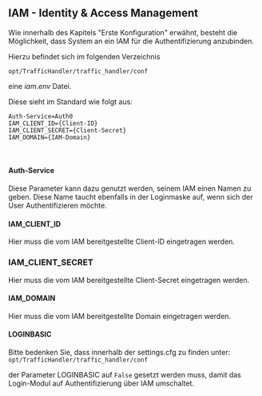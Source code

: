## IAM - Identity & Access Management

Wie innerhalb des Kapitels "Erste Konfiguration" erwähnt, besteht die Möglichkeit, dass System an ein IAM für die Authentifizierung anzubinden.

Hierzu befindet sich im folgenden Verzeichnis

`opt/TrafficHandler/traffic_handler/conf` 

eine _iam.env_ Datei.

Diese sieht im Standard wie folgt aus:

``` 
Auth-Service=Auth0
IAM_CLIENT_ID={Client-ID}
IAM_CLIENT_SECRET={Client-Secret}
IAM_DOMAIN={IAM-Domain}

```

<br>

#### Auth-Service

Diese Parameter kann dazu genutzt werden, seinem IAM einen Namen zu geben. Diese Name taucht ebenfalls in der Loginmaske auf, wenn sich der User Authentifizieren möchte.

#### IAM_CLIENT_ID

Hier muss die vom IAM bereitgestellte Client-ID eingetragen werden.


### IAM_CLIENT_SECRET


Hier muss die vom IAM bereitgestellte Client-Secret eingetragen werden.


#### IAM_DOMAIN

Hier muss die vom IAM bereitgestellte Domain eingetragen werden.


#### LOGINBASIC

Bitte bedenken Sie, dass innerhalb der settings.cfg zu finden unter:
`opt/TrafficHandler/traffic_handler/conf` 

der Parameter LOGINBASIC auf `False` gesetzt werden muss, damit das Login-Modul auf Authentifizierung über IAM umschaltet.

